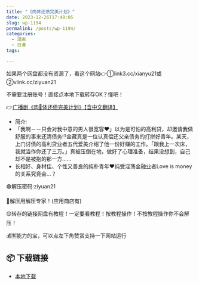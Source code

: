 ```yaml
---
title: "《肉体还债完美计划》"
date: 2023-12-26T17:49:05
slug: wp-1194
permalink: /posts/wp-1194/
categories:
  - 漫画
  - 日漫
tags:

---
```


如果两个网盘都没有资源了，看这个网站👉①link3.cc/xianyu21或②vlink.cc/ziyuan21

不需要注册账号！直接点本地下载转存OK？懂吧！

👉[广播剧《肉🥩体还债完美计划》【含中文翻译】](https://blziyuan21.com/archives/1202)

*   简介:
*   「我啊－－只会对我中意的男人很宽容♥」以为是可怕的高利贷，却邀请我做舒服的事来还清债务!?金藏真是一位认真偿还父亲债务的打拼好青年。某天，上门讨债的高利贷业者五代爱美介绍了他一份好赚的工作。「跟我上一次床，我就当作你还了三万。」真被压倒在地，做好了心理准备，结果没想到，自己却不是被抱的那一方……
*   长相好、身材佳、个性又善良的纯朴青年❤️纯受淫荡金融业者Love is money的关系究竟会…？

🟢解压密码:ziyuan21

🔵解压用解压专家！(应用商店有)

🟡转存的链接网盘有教程！一定要看教程！按教程操作！不按教程操作你不会解压！

💰🈶能力的宝，可以点左下角赞赏支持一下网站运行

## 📦 下载链接
- [本地下载](https://blziyuan21.com/pay-download/1194?key=ed93656732&down_id=0)


